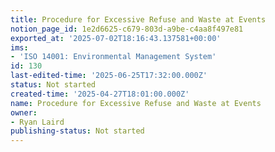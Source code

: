 ```yaml
---
title: Procedure for Excessive Refuse and Waste at Events
notion_page_id: 1e2d6625-c679-803d-a9be-c4aa8f497e81
exported_at: '2025-07-02T18:16:43.137581+00:00'
ims:
- 'ISO 14001: Environmental Management System'
id: 130
last-edited-time: '2025-06-25T17:32:00.000Z'
status: Not started
created-time: '2025-04-27T18:01:00.000Z'
name: Procedure for Excessive Refuse and Waste at Events
owner:
- Ryan Laird
publishing-status: Not started
---
```


<!-- Unsupported block type: table_of_contents -->

<!-- Unsupported block type: unsupported -->

